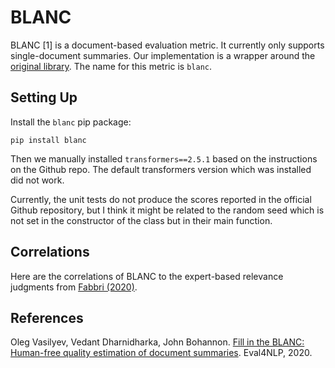 # BLANC
BLANC [1] is a document-based evaluation metric.
It currently only supports single-document summaries.
Our implementation is a wrapper around the [original library](https://github.com/PrimerAI/blanc).
The name for this metric is `blanc`.

## Setting Up
Install the `blanc` pip package:
```
pip install blanc
```
Then we manually installed `transformers==2.5.1` based on the instructions on the Github repo.
The default transformers version which was installed did not work.

Currently, the unit tests do not produce the scores reported in the official Github repository, but I think it might be related to the random seed which is not set in the constructor of the class but in their main function.

## Correlations
Here are the correlations of BLANC to the expert-based relevance judgments from [Fabbri (2020)](https://arxiv.org/abs/2007.12626).

## References
Oleg Vasilyev, Vedant Dharnidharka, John Bohannon. [Fill in the BLANC: Human-free quality estimation of document summaries](https://www.aclweb.org/anthology/2020.eval4nlp-1.2/). Eval4NLP, 2020.